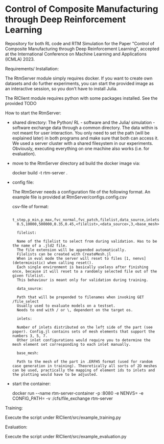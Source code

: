 # Control of Composite Manufacturing through Deep Reinforcement Learning

Repository for both RL code and RTM Simulation for the Paper "Control of Composite Manufacturing through Deep Reinforcement Learning", accepted at the International Conference on Machine Learning and Applications (ICMLA) 2023.

Requirements/ Installation:

The RtmServer module simply requires docker. If you want to create own datasets and do further experiments, you can start the provided image as an interactive session, so you don't have to install Julia.

The RlClient module requires python with some packages installed. See the provided TODO

How to start the RtmServer:

- shared directory:
    The Python/ RL - software and the Julia/ simulation - software exchange data through a common directory. The data within is not meant for user interaction. You only need to set the path (will be explained later) in both programs and make sure that both can access it. We used a server cluster with a shared filesystem in our experiments. Obviously, executing everything on one machine also works (i.e. for evaluation).

- move to the RtmServer directory ad build the docker image via:

    docker build -t rtm-server .


- config file:

    The RtmServer needs a configuration file of the following format. An example file is provided at RtmServer/configs.config.csv

    csv-file of format:

        t_step,p_min,p_max,fvc_normal,fvc_patch,filelist,data_source,inlets,base_mesh
        0.5,10000,500000,0.35,0.45,<filelist>,<data_source>,3,<base_mesh>

        filelist:

        Name of the filelist to select from during validation. Has to be the name of a .jld2 file.
        The file extension will be appended automatically.
        Filelists can be created with CreateMesh.jl
        When in eval mode the server will reset to files [1, nenvs] (deterministic) when calling reset(). 
        Each single environment is basically useless after finishing once, because it will reset to a randomly selected file out of the given filelist.
        This behaviour is meant only for validation during training.

        data_source:

        Path that will be prepended to filenames when invoking GET /file_select
        Usually used to evaluate models on a testset.
        Needs to end with / or \, dependent on the target os.

        inlets: 

        Number of inlets distributed on the left side of the part (see paper). Config.jl contains sets of mesh elements that support the numbers 3, 5, 7.
        Other inlet configurations would require you to determine the mesh element set corresponding to each inlet manually.

        base_mesh:

        Path to the mesh of the part in .ERFH5 format (used for random case generation in training). Theoretically all sorts of 2D meshes can be used, practically the mapping of element ids to inlets and the plotting would have to be adjusted.

- start the container:

    docker run  --name rtm-server-container -p <Port you want to use>:8080 -e NENVS=<Number of simulation workers> -e CONFIG_PATH=<Path to your config file> -v <Path to your shared directory>:/cfs/file_exchange rtm-server


Training:

Execute the script under RlClient/src/example_training.py

Evaluation:

Execute the script under RlClient/src/example_evaluation.py

